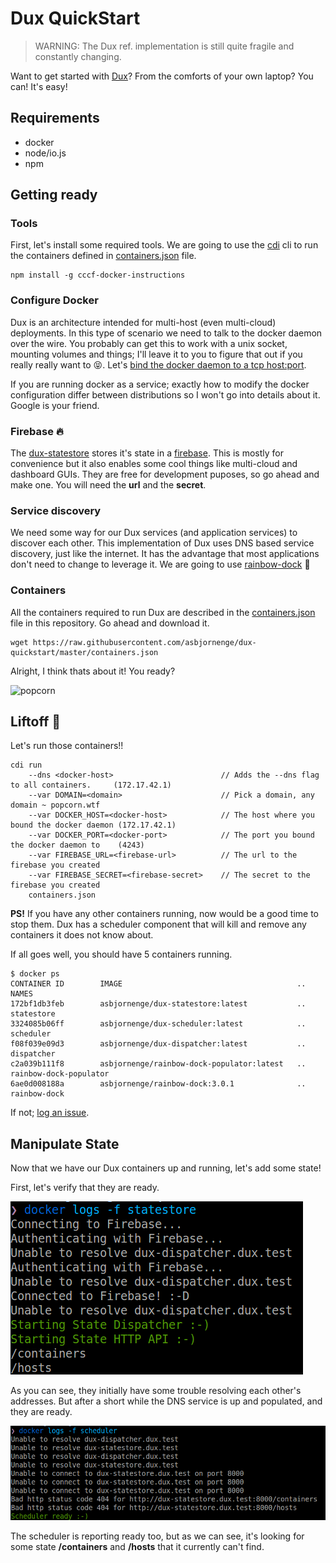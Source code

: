 # Dux QuickStart

> WARNING: The Dux ref. implementation is still quite fragile and constantly changing.

Want to get started with [Dux](https://github.com/asbjornenge/dux)? From the comforts of your own laptop? You can! It's easy!

## Requirements

* docker
* node/io.js
* npm

## Getting ready

### Tools

First, let's install some required tools. We are going to use the [cdi](https://www.npmjs.com/package/cccf-docker-instructions) cli to run the containers defined in [containers.json](https://raw.githubusercontent.com/asbjornenge/dux-quickstart/master/containers.json) file.

    npm install -g cccf-docker-instructions

### Configure Docker

Dux is an architecture intended for multi-host (even multi-cloud) deployments. In this type of scenario we need to talk to the docker daemon over the wire. You probably can get this to work with a unix socket, mounting volumes and things; I'll leave it to you to figure that out if you really really want to :stuck_out_tongue_closed_eyes:. Let's [bind the docker daemon to a tcp host:port](https://docs.docker.com/articles/basics/#bind-docker-to-another-hostport-or-a-unix-socket). 

If you are running docker as a service; exactly how to modify the docker configuration differ between distributions so I won't go into details about it. Google is your friend.

### Firebase :fire:

The [dux-statestore](https://github.com/asbjornenge/dux-statestore) stores it's state in a [firebase](https://www.firebase.com/). This is mostly for convenience but it also enables some cool things like multi-cloud and dashboard GUIs. They are free for development puposes, so go ahead and make one. You will need the **url** and the **secret**.

### Service discovery

We need some way for our Dux services (and application services) to discover each other. This implementation of Dux uses DNS based service discovery, just like the internet. It has the advantage that most applications don't need to change to leverage it. We are going to use [rainbow-dock](https://github.com/asbjornenge/rainbow-dock) :rainbow: 

### Containers

All the containers required to run Dux are described in the [containers.json](https://raw.githubusercontent.com/asbjornenge/dux-quickstart/master/containers.json) file in this repository. Go ahead and download it.

    wget https://raw.githubusercontent.com/asbjornenge/dux-quickstart/master/containers.json

Alright, I think thats about it! You ready?

![popcorn](http://i.giphy.com/UlW9P3FfFEkXS.gif)

## Liftoff :rocket:

Let's run those containers!!

    cdi run 
        --dns <docker-host>                        // Adds the --dns flag to all containers.     (172.17.42.1)
        --var DOMAIN=<domain>                      // Pick a domain, any domain ~ popcorn.wtf
        --var DOCKER_HOST=<docker-host>            // The host where you bound the docker daemon (172.17.42.1)
        --var DOCKER_PORT=<docker-port>            // The port you bound the docker daemon to    (4243)
        --var FIREBASE_URL=<firebase-url>          // The url to the firebase you created
        --var FIREBASE_SECRET=<firebase-secret>    // The secret to the firebase you created
        containers.json

**PS!** If you have any other containers running, now would be a good time to stop them. Dux has a scheduler component that will kill and remove any containers it does not know about.

If all goes well, you should have 5 containers running.

    $ docker ps
    CONTAINER ID        IMAGE                                       ..   NAMES
    172bf1db3feb        asbjornenge/dux-statestore:latest           ..   statestore               
    3324085b06ff        asbjornenge/dux-scheduler:latest            ..   scheduler                
    f08f039e09d3        asbjornenge/dux-dispatcher:latest           ..   dispatcher               
    c2a039b111f8        asbjornenge/rainbow-dock-populator:latest   ..   rainbow-dock-populator   
    6ae0d008188a        asbjornenge/rainbow-dock:3.0.1              ..   rainbow-dock  

If not; [log an issue](https://github.com/asbjornenge/dux-quickstart/issues).

## Manipulate State

Now that we have our Dux containers up and running, let's add some state!

First, let's verify that they are ready.

![statestore_log1](statestore_log1.png)

As you can see, they initially have some trouble resolving each other's addresses. But after a short while the DNS service is up and populated, and they are ready.

![scheduler_log1](scheduler_log1.png)

The scheduler is reporting ready too, but as we can see, it's looking for some state **/containers** and **/hosts** that it currently can't find.

